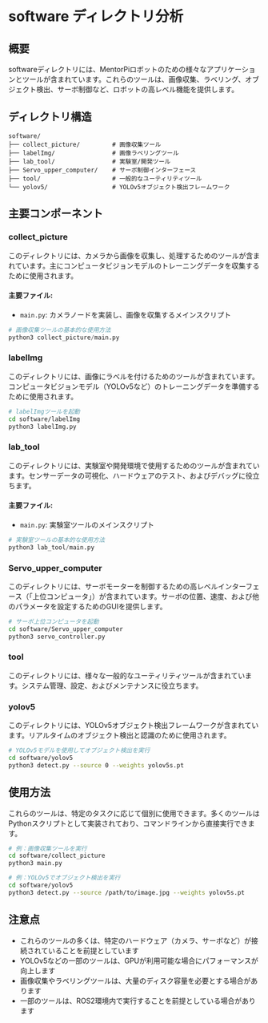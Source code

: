 # software ディレクトリ分析

## 概要
softwareディレクトリには、MentorPiロボットのための様々なアプリケーションとツールが含まれています。これらのツールは、画像収集、ラベリング、オブジェクト検出、サーボ制御など、ロボットの高レベル機能を提供します。

## ディレクトリ構造
```
software/
├── collect_picture/         # 画像収集ツール
├── labelImg/                # 画像ラベリングツール
├── lab_tool/                # 実験室/開発ツール
├── Servo_upper_computer/    # サーボ制御インターフェース
├── tool/                    # 一般的なユーティリティツール
└── yolov5/                  # YOLOv5オブジェクト検出フレームワーク
```

## 主要コンポーネント

### collect_picture
このディレクトリには、カメラから画像を収集し、処理するためのツールが含まれています。主にコンピュータビジョンモデルのトレーニングデータを収集するために使用されます。

#### 主要ファイル:
- `main.py`: カメラノードを実装し、画像を収集するメインスクリプト

```python
# 画像収集ツールの基本的な使用方法
python3 collect_picture/main.py
```

### labelImg
このディレクトリには、画像にラベルを付けるためのツールが含まれています。コンピュータビジョンモデル（YOLOv5など）のトレーニングデータを準備するために使用されます。

```bash
# labelImgツールを起動
cd software/labelImg
python3 labelImg.py
```

### lab_tool
このディレクトリには、実験室や開発環境で使用するためのツールが含まれています。センサーデータの可視化、ハードウェアのテスト、およびデバッグに役立ちます。

#### 主要ファイル:
- `main.py`: 実験室ツールのメインスクリプト

```python
# 実験室ツールの基本的な使用方法
python3 lab_tool/main.py
```

### Servo_upper_computer
このディレクトリには、サーボモーターを制御するための高レベルインターフェース（「上位コンピュータ」）が含まれています。サーボの位置、速度、および他のパラメータを設定するためのGUIを提供します。

```bash
# サーボ上位コンピュータを起動
cd software/Servo_upper_computer
python3 servo_controller.py
```

### tool
このディレクトリには、様々な一般的なユーティリティツールが含まれています。システム管理、設定、およびメンテナンスに役立ちます。

### yolov5
このディレクトリには、YOLOv5オブジェクト検出フレームワークが含まれています。リアルタイムのオブジェクト検出と認識のために使用されます。

```bash
# YOLOv5モデルを使用してオブジェクト検出を実行
cd software/yolov5
python3 detect.py --source 0 --weights yolov5s.pt
```

## 使用方法
これらのツールは、特定のタスクに応じて個別に使用できます。多くのツールはPythonスクリプトとして実装されており、コマンドラインから直接実行できます。

```bash
# 例：画像収集ツールを実行
cd software/collect_picture
python3 main.py

# 例：YOLOv5でオブジェクト検出を実行
cd software/yolov5
python3 detect.py --source /path/to/image.jpg --weights yolov5s.pt
```

## 注意点
- これらのツールの多くは、特定のハードウェア（カメラ、サーボなど）が接続されていることを前提としています
- YOLOv5などの一部のツールは、GPUが利用可能な場合にパフォーマンスが向上します
- 画像収集やラベリングツールは、大量のディスク容量を必要とする場合があります
- 一部のツールは、ROS2環境内で実行することを前提としている場合があります